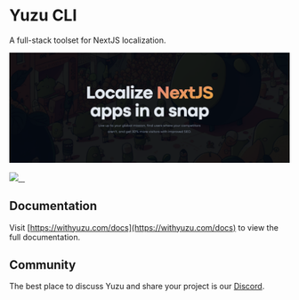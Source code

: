 # Yuzu CLI

A full-stack toolset for NextJS localization.

![landing page image](public/landing-page.png)

<p>
  <a aria-label="Yuzu logo" href="https://withyuzu.com">
    <img src="https://img.shields.io/badge/Radish_Workshop-000000?style=for-the-badge">
  </a->
  <a aria-label="NPM version" href="https://www.npmjs.com/package/withyuzu">
    <img alt="" src="https://img.shields.io/npm/v/withyuzu.svg?style=for-the-badge&labelColor=000000">
  </a>
  <a aria-label="License" href="https://github.com/radishworkshop/yuzu/blob/main/LICENSE.md">
    <img alt="" src="https://img.shields.io/npm/l/withyuzu.svg?style=for-the-badge&labelColor=000000">
  </a>
  <a aria-label="Join the community on Discord" href="https://withyuzu.com/discord">
    <img alt="" src="https://img.shields.io/badge/Join%20the%20community-blueviolet.svg?style=for-the-badge">
  </a>
</p>

## Documentation

Visit [https://withyuzu.com/docs](https://withyuzu.com/docs) to view the full documentation.

## Community

The best place to discuss Yuzu and share your project is our [Discord](https://www.withyuzu.com/discord). 
